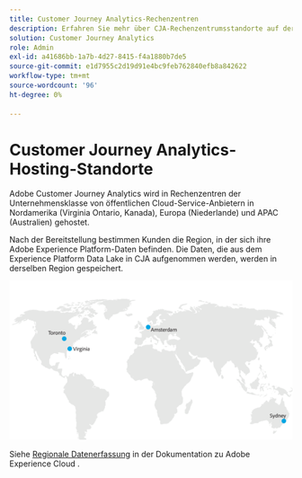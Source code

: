 ```yaml
---
title: Customer Journey Analytics-Rechenzentren
description: Erfahren Sie mehr über CJA-Rechenzentrumsstandorte auf der ganzen Welt.
solution: Customer Journey Analytics
role: Admin
exl-id: a41686bb-1a7b-4d27-8415-f4a1880b7de5
source-git-commit: e1d7955c2d19d91e4bc9feb762840efb8a842622
workflow-type: tm+mt
source-wordcount: '96'
ht-degree: 0%

---
```


# Customer Journey Analytics-Hosting-Standorte

Adobe Customer Journey Analytics wird in Rechenzentren der Unternehmensklasse von öffentlichen Cloud-Service-Anbietern in Nordamerika (Virginia Ontario, Kanada), Europa (Niederlande) und APAC (Australien) gehostet.

Nach der Bereitstellung bestimmen Kunden die Region, in der sich ihre Adobe Experience Platform-Daten befinden. Die Daten, die aus dem Experience Platform Data Lake in CJA aufgenommen werden, werden in derselben Region gespeichert.

![CJA-Rechenzentren](assets/data-centers.png)

Siehe [Regionale Datenerfassung](https://experienceleague.adobe.com/en/docs/core-services/interface/data-collection/rdc) in der Dokumentation zu Adobe Experience Cloud .
